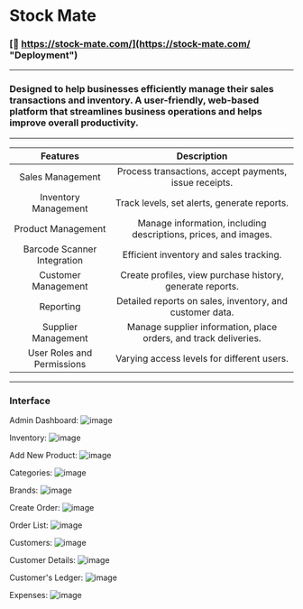 # Stock Mate
### [🚀 https://stock-mate.com/](https://stock-mate.com/ "Deployment")

___
### Designed to help businesses efficiently manage their sales transactions and inventory. A user-friendly, web-based platform that streamlines business operations and helps improve overall productivity.
___


| Features        | Description           |
| :-------------: |:-------------:|
| Sales Management      | Process transactions, accept payments, issue receipts. |
| Inventory Management      | Track levels, set alerts, generate reports. |
| Product Management      | Manage information, including descriptions, prices, and images. |
| Barcode Scanner Integration      | Efficient inventory and sales tracking. |
| Customer Management      | Create profiles, view purchase history, generate reports. |
| Reporting      | Detailed reports on sales, inventory, and customer data. |
| Supplier Management      | Manage supplier information, place orders, and track deliveries. |
| User Roles and Permissions      | Varying access levels for different users. |

___

### Interface

Admin Dashboard:
![image](https://user-images.githubusercontent.com/68788007/223360145-56efb49e-aed6-4450-b1f0-9319d4100c00.png)

Inventory:
![image](https://user-images.githubusercontent.com/68788007/223361201-491e4061-7f61-4ce3-b65b-30d29309d1ca.png)

Add New Product:
![image](https://user-images.githubusercontent.com/68788007/223361361-0dd86ea6-ddb8-4d96-a191-6b6d60366041.png)

Categories:
![image](https://user-images.githubusercontent.com/68788007/223361487-4d6430a2-d6d7-4020-9a14-ad3f18457234.png)

Brands:
![image](https://user-images.githubusercontent.com/68788007/223361574-4b524cb2-a5aa-438b-9b83-181c183803f3.png)

Create Order:
![image](https://user-images.githubusercontent.com/68788007/223361774-2fdc77b7-2772-472c-a8ac-e77a2c6df9b2.png)

Order List:
![image](https://user-images.githubusercontent.com/68788007/223361883-6346e095-62e0-46dc-a8b9-c32157060abd.png)

Customers:
![image](https://user-images.githubusercontent.com/68788007/223362020-3c0dae79-ef91-4313-bd57-3d66b0591942.png)

Customer Details:
![image](https://user-images.githubusercontent.com/68788007/223362126-6059416b-1f82-4235-b36d-4b0cc4928602.png)

Customer's Ledger:
![image](https://user-images.githubusercontent.com/68788007/223362215-abc98439-5c8b-4731-9923-b36a9656a16a.png)

Expenses:
![image](https://user-images.githubusercontent.com/68788007/223362294-44e36c78-9cf7-4692-88c0-4b5875b5546b.png)
